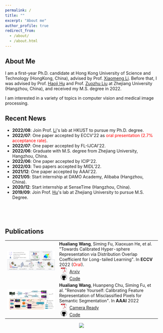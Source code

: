 ```yaml
---
permalink: /
title: ""
excerpt: "About me"
author_profile: true
redirect_from: 
  - /about/
  - /about.html
---
```

## <i class="fa fa-id-card" aria-hidden="true"></i> About Me ##
I am a first-year Ph.D. candidate at Hong Kong University of Science and Technology (HongKong, China), advised by Prof. [Xiaomeng Li](https://xmengli.github.io/). Before that, I was advised by Prof. [Haoji Hu](https://person.zju.edu.cn/en/huhaoji) and Prof. [Zuozhu Liu](https://person.zju.edu.cn/lzz) at Zhejiang University (Hangzhou, China), and received my M.S. degree in 2022.

I am interested in a variety of topics in computer vision and medical image processing.


## <i class="fa fa-fw fa-rss "></i> Recent News ##

<ul style="width: auto; height: 300px; overflow: auto">
  
<li> <b>2022/08</b>: Join Prof. <a href="https://xmengli.github.io/">Li</a>'s lab at HKUST to pursue my Ph.D. degree.  </li>
<li> <b>2022/07</b>: One paper accepted by ECCV'22 as <font color='red'>oral presentation (2.7% acceptance rate)</font>. </li>
<li> <b>2022/07</b>: One paper accepted by FL-IJCAI'22. </li>
<li> <b>2022/06</b>: Graduate with M.S. degree from Zhejiang University, Hangzhou, China. </li>
<li> <b>2022/06</b>: One paper accepted by ICIP'22. </li>
<li> <b>2022/03</b>: Two papers accepted by MIDL'22. </li>
<li> <b>2021/12</b>: One paper accepted by AAAI'22. </li>
<li> <b>2021/05</b>: Start internship at DAMO Academy, Alibaba (Hangzhou, China). </li>
<li> <b>2020/12</b>: Start internship at SenseTime (Hangzhou, China). </li>
<li> <b>2019/09</b>: Join Prof. <a href="https://person.zju.edu.cn/en/huhaoji">Hu</a>'s lab at Zhejiang University to pursue M.S. Degree. </li>
  
</ul>

## <i class="fa fa-graduation-cap" aria-hidden="true"></i> Publications ##
<table style="border: none; border-collapse: collapse;" border="0">

<tr style="border-collapse: separate; border-spacing:30em;">
  <td style="border-collapse: collapse; border: none;">
    <img src="https://raw.githubusercontent.com/SiLangWHL/silangwhl.github.io/master/images/vmf.png" width="800" />
  </td>
  <td style="border-collapse: collapse; border: none;">
    <b>Hualiang Wang</b>, Siming Fu, Xiaoxuan He, et al.
    "Towards Calibrated Hyper-sphere Representation via Distribution Overlap Coefficient for Long-tailed Learning".
    In <b>ECCV</b> 2022 (<font color='red'>Oral</font>).<br>
    <img src="https://raw.githubusercontent.com/SiLangWHL/silangwhl.github.io/master/images/pdf_icon.png" width="20" height="20" hspace="5">
    <span><a href="https://arxiv.org/pdf/2208.10043.pdf">Arxiv</a></span><br>
    <img src="https://raw.githubusercontent.com/SiLangWHL/silangwhl.github.io/master/images/github_icon.png" width="20" height="20" hspace="5">
    <span><a href="https://github.com/SiLangWHL/vMF-OP">Code</a></span>
  </td>
</tr>
 
<tr style="border-collapse: separate; border-spacing:30em;">
  <td style="border-collapse: collapse; border: none;">
    <img src="https://raw.githubusercontent.com/SiLangWHL/silangwhl.github.io/master/images/rch.png" width="800" />
  </td>
  <td style="border-collapse: collapse; border: none;">
    <b>Hualiang Wang</b>, Huanpeng Chu, Siming Fu, et al.
    "Renovate Yourself: Calibrating Feature Representation of Misclassified Pixels for Semantic Segmentation".
    In <b>AAAI</b> 2022<br>
    <img src="https://raw.githubusercontent.com/SiLangWHL/silangwhl.github.io/master/images/pdf_icon.png" width="20" height="20" hspace="5">
    <span><a href="https://ojs.aaai.org/index.php/AAAI/article/view/20145">Camera Ready</a></span><br>
    <img src="https://raw.githubusercontent.com/SiLangWHL/silangwhl.github.io/master/images/github_icon.png" width="20" height="20" hspace="5">
    <span><a href="https://github.com/VipaiLab/RCH">Code</a></span>
  </td>
</tr>
  
</table>


  
<div align="center"> <a href="https://clustrmaps.com/site/1bq1k" title="Visit tracker"><img src="//clustrmaps.com/map_v2.png?cl=080808&w=500&t=n&d=ruCxs5fSYmokIOdjMBdy2IxqKnq9RtaMoZPJhCgI5Gs&co=ffffff&ct=808080" /></a> </div>

<div> <script type="text/javascript" id="clstr_globe" src="//clustrmaps.com/globe.js?d=ruCxs5fSYmokIOdjMBdy2IxqKnq9RtaMoZPJhCgI5Gs"></script> </div>

  
